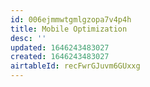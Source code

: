 ```yaml
---
id: 006ejmmwtgmlgzopa7v4p4h
title: Mobile Optimization
desc: ''
updated: 1646243483027
created: 1646243483027
airtableId: recFwrGJuvm6GUxxg
---
```



